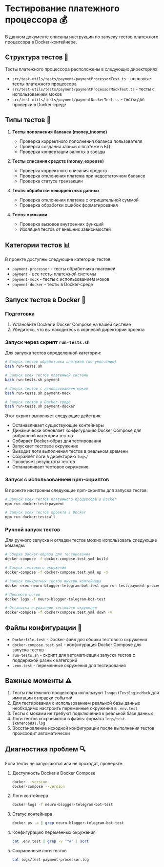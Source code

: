 # Тестирование платежного процессора 💰

В данном документе описаны инструкции по запуску тестов платежного процессора в Docker-контейнере.

## Структура тестов 📁

Тесты платежного процессора расположены в следующих директориях:

- `src/test-utils/tests/payment/paymentProcessorTest.ts` - основные тесты платежного процессора
- `src/test-utils/tests/payment/paymentProcessorMockTest.ts` - тесты с использованием моков
- `src/test-utils/tests/payment/paymentDockerTest.ts` - тесты для проверки в Docker-среде

## Типы тестов 🧪

1. **Тесты пополнения баланса (money_income)**
   - Проверка корректного пополнения баланса пользователя
   - Проверка создания записи о платеже в БД
   - Проверка конвертации валюты в звезды

2. **Тесты списания средств (money_expense)**
   - Проверка корректного списания средств
   - Проверка отклонения платежа при недостаточном балансе
   - Проверка статуса транзакции

3. **Тесты обработки некорректных данных**
   - Проверка отклонения платежа с отрицательной суммой
   - Проверка обработки ошибок форматирования

4. **Тесты с моками**
   - Проверка вызовов внутренних функций
   - Изоляция тестов от внешних зависимостей

## Категории тестов 📊

В проекте доступны следующие категории тестов:

- `payment-processor` - тесты обработчика платежей
- `payment` - все тесты платежной системы
- `payment-mock` - тесты с использованием моков
- `payment-docker` - тесты в Docker-среде

## Запуск тестов в Docker 🐳

### Подготовка

1. Установите Docker и Docker Compose на вашей системе
2. Убедитесь, что вы находитесь в корневой директории проекта

### Запуск через скрипт `run-tests.sh`

Для запуска тестов определенной категории:

```bash
# Запуск тестов обработчика платежей (по умолчанию)
bash run-tests.sh

# Запуск всех тестов платежной системы
bash run-tests.sh payment

# Запуск тестов с использованием моков
bash run-tests.sh payment-mock

# Запуск тестов в Docker-среде
bash run-tests.sh payment-docker
```

Этот скрипт выполняет следующие действия:
- Останавливает существующие контейнеры
- Динамически обновляет конфигурацию Docker Compose для выбранной категории тестов
- Собирает Docker-образ для тестирования
- Запускает тестовое окружение
- Выводит логи выполнения тестов в реальном времени
- Сохраняет логи в директорию `logs/`
- Проверяет результаты тестов
- Останавливает тестовое окружение

### Запуск с использованием npm-скриптов

В проекте настроены следующие npm-скрипты для запуска тестов:

```bash
# Запуск всех тестов платежного процессора в Docker
npm run docker:test:payment

# Запуск всех тестов проекта в Docker
npm run docker:test:all
```

### Ручной запуск тестов

Для ручного запуска и отладки тестов можно использовать следующие команды:

```bash
# Сборка Docker-образа для тестирования
docker-compose -f docker-compose.test.yml build

# Запуск тестового окружения
docker-compose -f docker-compose.test.yml up -d

# Запуск конкретных тестов внутри контейнера
docker exec neuro-blogger-telegram-bot-test npm run test:payment-processor

# Просмотр логов
docker logs -f neuro-blogger-telegram-bot-test

# Остановка и удаление тестового окружения
docker-compose -f docker-compose.test.yml down -v
```

## Файлы конфигурации 📝

- `Dockerfile.test` - Docker-файл для сборки тестового окружения
- `docker-compose.test.yml` - конфигурация Docker Compose для запуска тестов
- `run-tests.sh` - скрипт для автоматизации запуска тестов с поддержкой разных категорий
- `.env.test` - переменные окружения для тестирования

## Важные моменты ⚠️

1. Тесты платежного процессора используют `InngestTestEngineMock` для имитации отправки событий
2. Для тестирования с использованием реальной базы данных необходимо настроить переменные окружения в `.env.test`
3. Тесты с моками не требуют подключения к реальной базе данных
4. Логи тестов сохраняются в файлы формата `logs/test-{категория}.log`
5. Восстановление исходной конфигурации после выполнения тестов происходит автоматически

## Диагностика проблем 🔍

Если тесты не запускаются или не проходят, проверьте:

1. Доступность Docker и Docker Compose
   ```bash
   docker --version
   docker-compose --version
   ```

2. Логи контейнера
   ```bash
   docker logs -f neuro-blogger-telegram-bot-test
   ```

3. Статус контейнера
   ```bash
   docker ps -a | grep neuro-blogger-telegram-bot-test
   ```

4. Конфигурацию переменных окружения
   ```bash
   cat .env.test | grep -v "^#" | sort
   ```

5. Сохраненные логи тестов
   ```bash
   cat logs/test-payment-processor.log
   ``` 